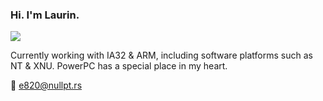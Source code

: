 ### Hi. I'm Laurin.

![](https://i.imgur.com/qWYi13Q.gif)

Currently working with IA32 & ARM, including software platforms such as NT & XNU.
PowerPC has a special place in my heart.

📧 e820@nullpt.rs

